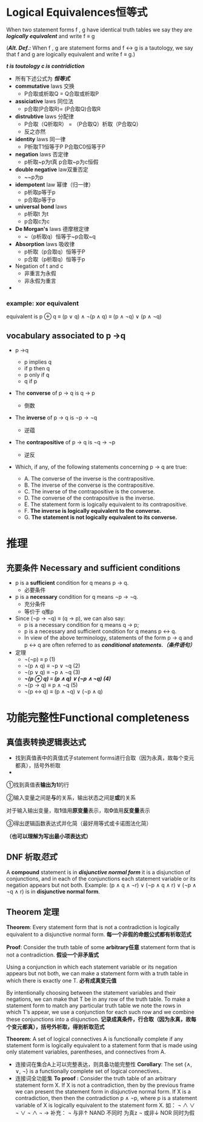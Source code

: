 # Logical Equivalences恒等式 

When two statement forms f , g have identical truth tables we say they are ***logically equivalent*** and write f ≡ g

(***Alt. Def.:*** When f , g are statement forms and f ↔ g is a tautology, we say that f and g are logically equivalent and write f ≡ g.)


***t is toutology c is contridiction***
- 所有下述公式为  ***恒等式***
- **commutative** laws 交换
	- P合取或析取Q = Q合取或析取P
- **assiciative** laws 同位法
	- p合取(P合取R)= (P合取Q)合取R
- **distrubtive** laws 分配律
	- P合取（Q析取R） = （P合取Q）析取（P合取Q）
	- 反之亦然
- **identity** laws  同一律
	- P析取T1恒等于P P合取C0恒等于P
- **negation** laws 否定律
	- p析取~p为t真 p合取~p为c恒假
- **double negative** law双重否定
	- ~\~p为p
- **idempotent** law 幂律（归一律）
	- p析取p等于p
	- p合取p等于p
- **universal** **bond** laws
	- p析取t 为t
	- p合取c为c
- **De Morgan's** laws 德摩根定律
	- ~（p析取q）恒等于~p合取~q
- **Absorption** laws 吸收律
	- p析取（p合取q）恒等于P
	- p合取（p析取q）恒等于p
- Negation of t and c
	- 非重言为永假
	- 非永假为重言
- 
### example: xor equivalent
equivalent is 
p ⊕ q 
≡ (p ∨ q) ∧ ¬(p ∧ q)
≡ (p ∧ ¬q) ∨ (p ∧ ¬q)



## vocabulary associated to p →q
- p →q
	- p implies q 
	- if p then q 
	- p only if q 
	- q if p
- The **converse** of p → q is q → p 
	- 倒数
- The **inverse** of p → q is ¬p → ¬q 
	- 逆蕴
- The **contrapositive** of p → q is ¬q → ¬p
	- 逆反

- Which, if any, of the following statements concerning p → q are true: 
	- A. The converse of the inverse is the contrapositive. 
	- B. The inverse of the converse is the contrapositive. 
	- C. The inverse of the contrapositive is the converse. 
	- D. The converse of the contrapositive is the inverse. 
	- E. The statement form is logically equivalent to its contrapositive. 
	- F. **The inverse is logically equivalent to the converse.** 
	- G. **The statement is not logically equivalent to its converse.**
# 推理
## 充要条件 Necessary and sufficient conditions
- p is a **sufficient** condition for q means p → q. 
	- 必要条件
- p is a **necessary** condition for q means ¬p → ¬q. 
	- 充分条件
	- 等价于 q推p
- Since (¬p → ¬q) ≡ (q → p), we can also say: 
	- p is a necessary condition for q means q → p; 
	- p is a necessary and sufficient condition for q means p ↔ q. 
	- In view of the above terminology, statements of the form p → q and p ↔ q are often referred to as ***conditional statements.（条件语句）***
- 定理
	- ¬(¬p) ≡ p (1) 
	- ¬(p ∧ q) ≡ ¬p ∨ ¬q (2) 
	- ¬(p ∨ q) ≡ ¬p ∧ ¬q (3) 
	- ***¬(p ⊕ q) ≡ (p ∧ q) ∨ (¬p ∧ ¬q) (4)*** 
	- ¬(p → q) ≡ p ∧ ¬q  (5)
	- ¬(p ↔ q) ≡ (p ∧ ¬q) ∨ (¬p ∧ q)


# 功能完整性Functional completeness
##  真值表转换逻辑表达式
- 找到真值表中的真值式子statement forms进行合取（因为永真，故每个变元都真），括号外析取
- 
①找到真值表**输出为1**的行

②输入变量之间是**与**的关系，输出状态之间是**或**的关系

  对于输入输出变量，取**1**值用**原变量**表示，取**0**值用**反变量**表示

③得出逻辑函数表达式并化简（最好用等式或卡诺图法化简）

**（也可以理解为写出最小项表达式）**


## DNF 析取***范式***
A **compound** statement is in ***disjunctive normal form*** it is a disjunction of conjunctions, and in each of the conjunctions each statement variable or its negation appears but not both. 
Example: (p ∧ q ∧ ¬r) ∨ (¬p ∧ q ∧ r) ∨ (¬p ∧ ¬q ∧ r) is in **disjunctive normal form**.

## Theorem 定理
**Theorem**: Every statement form that is not a contradiction is logically equivalent to a disjunctive normal form.
**每一个非假的命题公式都有析取范式**

**Proof**: Consider the truth table of some **arbitrary任意** statement form that is not a contradiction.
**假设一个非矛盾式**

Using a conjunction in which each statement variable or its negation appears but not both, we can make a statement form with a truth table in which there is exactly one T.
**必有成真变元值**

By intentionally choosing between the statement variables and their negations, we can make that T be in any row of the truth table. To make a statement form to match any particular truth table we note the rows in which T’s appear, we use a conjunction for each such row and we combine these conjunctions into a disjunction.
**记录成真条件，行合取（因为永真，故每个变元都真），括号外析取，得到析取范式**




**Theorem**: A set of logical connectives A is functionally complete if any statement form is logically equivalent to a statement form that is made using only statement variables, parentheses, and connectives from A.
- 连接词在集合A上可以完整表达，则具备功能完整性
**Corollary**: The set {∧, ∨, ¬} is a functionally complete set of logical connectives..
- 连接词全功能集
**To proof :**
	Consider the truth table of an arbitrary statement form X. If X is not a contradiction, then by the previous frame we can present the statement form in disjunctive normal form. If X is a contradiction, then then the contradiction p ∧ ¬p, where p is a statement variable of X is logically equivalent to the statement form X.
如：
¬  ∧ ∨ 
¬      ∨ 
¬  ∧ 
¬ → 
补充：
¬ 与非↑ NAND
	不同时 为真z
¬ 或非↓ NOR
	同时为假



